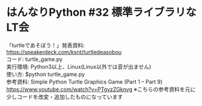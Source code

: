 # はんなりPython \#32 標準ライブラリなLT会

「turtleであそぼう！」発表資料: https://speakerdeck.com/ksnt/turtledeasobou  
コード: turtle_game.py  
実行環境: Python3以上、Linux(Linux以外では音が出ません)  
使い方: $python turtle_game.py  
参考資料: Simple Python Turtle Graphics Game (Part 1 – Part 9) https://www.youtube.com/watch?v=PTgyzZGknvg ※こちらの参考資料を元に少しコードを改変・追加したものになっています
